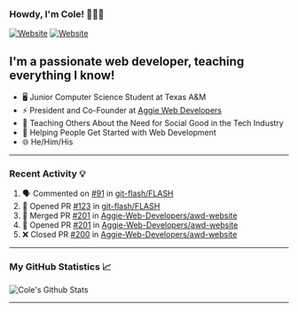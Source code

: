 ### Howdy, I'm Cole! 🤠🏳️‍🌈

[![Website](https://img.shields.io/website?label=aggiedevelopers.com&style=for-the-badge&url=https%3A%2F%2Faggiedevelopers.com)](https://aggiedevelopers.com)
[![Website](https://img.shields.io/website?label=coledc.com&style=for-the-badge&url=https%3A%2F%2Fcoledc.com)](https://coledc.com)

## I'm a passionate web developer, teaching everything I know!

- 🖥️ Junior Computer Science Student at Texas A&M
- ⚡ President and Co-Founder at [Aggie Web Developers](https://www.aggiedevelopers.com)
- 💙 Teaching Others About the Need for Social Good in the Tech Industry
- 🚀 Helping People Get Started with Web Development
- 🌐 He/Him/His

---

### Recent Activity 💡

<!--START_SECTION:activity-->

1. 🗣 Commented on [#91](https://github.com/git-flash/FLASH/issues/91) in [git-flash/FLASH](https://github.com/git-flash/FLASH)
2. 💪 Opened PR [#123](https://github.com/git-flash/FLASH/pull/123) in [git-flash/FLASH](https://github.com/git-flash/FLASH)
3. 🎉 Merged PR [#201](https://github.com/Aggie-Web-Developers/awd-website/pull/201) in [Aggie-Web-Developers/awd-website](https://github.com/Aggie-Web-Developers/awd-website)
4. 💪 Opened PR [#201](https://github.com/Aggie-Web-Developers/awd-website/pull/201) in [Aggie-Web-Developers/awd-website](https://github.com/Aggie-Web-Developers/awd-website)
5. ❌ Closed PR [#200](https://github.com/Aggie-Web-Developers/awd-website/pull/200) in [Aggie-Web-Developers/awd-website](https://github.com/Aggie-Web-Developers/awd-website)
<!--END_SECTION:activity-->

---

### My GitHub Statistics 📈

<img alt="Cole's Github Stats" src="https://github-readme-stats.codestackr.vercel.app/api?username=cdconn00&show_icons=true&hide_border=true&theme=tokyonight&count_private=true" />

---
